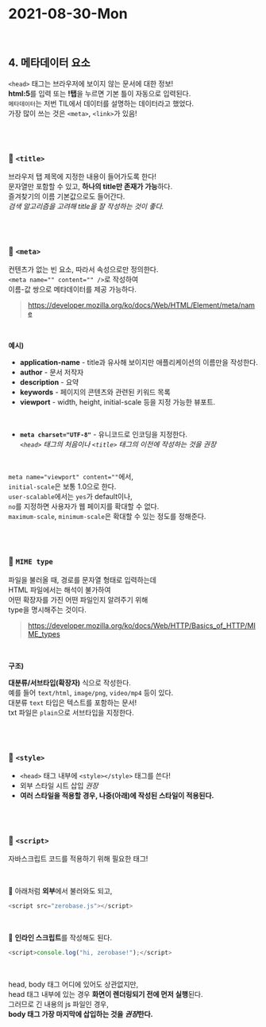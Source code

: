# 2021-08-30-Mon

<br/>

## 4. 메타데이터 요소

`<head>` 태그는 브라우저에 보이지 않는 문서에 대한 정보!  
**html:5**를 입력 또는 **!탭**을 누르면 기본 틀이 자동으로 입력된다.  
`메타데이터`는 저번 TIL에서 데이터를 설명하는 데이터라고 했었다.  
가장 많이 쓰는 것은 `<meta>`, `<link>`가 있음!

<br/>
<br/>

### 🥦 `<title>`

브라우저 탭 제목에 지정한 내용이 들어가도록 한다!  
문자열만 포함할 수 있고, **하나의 title만 존재가 가능**하다.  
즐겨찾기의 이름 기본값으로도 들어간다.  
_검색 알고리즘을 고려해 title을 잘 작성하는 것이 좋다._

<br/>
<br/>

### 🌽 `<meta>`

컨텐츠가 없는 빈 요소, 따라서 속성으로만 정의한다.  
`<meta name="" content="" />`로 작성하여  
이름-값 쌍으로 메타데이터를 제공 가능하다.

> https://developer.mozilla.org/ko/docs/Web/HTML/Element/meta/name

<br/>

**예시)**

- **application-name** - title과 유사해 보이지만 애플리케이션의 이름만을 작성한다.
- **author** - 문서 저작자
- **description** - 요약
- **keywords** - 페이지의 콘텐츠와 관련된 키워드 목록
- **viewport** - width, height, initial-scale 등을 지정 가능한 뷰포트.

<br/>

- **`meta charset="UTF-8"`** - 유니코드로 인코딩을 지정한다.  
  _`<head>` 태그의 처음이나 `<title>` 태그의 이전에 작성하는 것을 권장_

<br/>

`meta name="viewport" content=""`에서,  
`initial-scale`은 보통 1.0으로 한다.  
`user-scalable`에서는 `yes`가 default이나,  
`no`를 지정하면 사용자가 웹 페이지를 확대할 수 없다.  
`maximum-scale`, `minimum-scale`은 확대할 수 있는 정도를 정해준다.

<br/>
<br/>

### 🥒 `MIME type`

파일을 불러올 때, 경로를 문자열 형태로 입력하는데  
HTML 파일에서는 해석이 불가하여  
어떤 확장자를 가진 어떤 파일인지 알려주기 위해  
type을 명시해주는 것이다.

> https://developer.mozilla.org/ko/docs/Web/HTTP/Basics_of_HTTP/MIME_types

<br/>

**구조)**

**대분류/서브타입(확장자)** 식으로 작성한다.  
예를 들어 `text/html`, `image/png`, `video/mp4` 등이 있다.  
대분류 `text` 타입은 텍스트를 포함하는 문서!  
txt 파일은 `plain`으로 서브타입을 지정한다.

<br/>
<br/>

### 🍍 `<style>`

- `<head>` 태그 내부에 `<style></style>` 태그를 쓴다!
- 외부 스타일 시트 삽입 <link rel="stylesheet"   href="">_권장_
- **여러 스타일을 적용할 경우, 나중(아래)에 작성된 스타일이 적용된다.**

<br/>
<br/>

### 🥗 `<script>`

자바스크립트 코드를 적용하기 위해 필요한 태그!

<br/>

💛 아래처럼 **외부**에서 불러와도 되고,

```js
<script src="zerobase.js"></script>
```

<br/>

💚 **인라인 스크립트**를 작성해도 된다.

```js
<script>console.log("hi, zerobase!");</script>
```

<br/>

head, body 태그 어디에 있어도 상관없지만,  
head 태그 내부에 있는 경우 **화면이 렌더링되기 전에 먼저 실행**된다.  
그러므로 긴 내용의 js 파일인 경우,  
**body 태그 가장 마지막에 삽입하는 것을 *권장*한다.**
